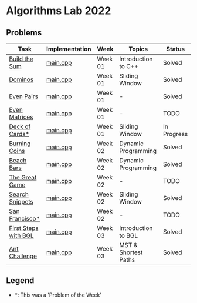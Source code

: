 # Algorithms Lab 2022

## Problems

| Task                                                                         | Implementation                                       | Week    | Topics               | Status      |
|------------------------------------------------------------------------------|------------------------------------------------------|---------|----------------------|-------------|
| [Build the Sum](week01/build_the_sum/build_the_sum.pdf)                      | [main.cpp](week01/build_the_sum/src/main.cpp)        | Week 01 | Introduction to C++  | Solved      |
| [Dominos](week01/dominos/dominoes.pdf)                                       | [main.cpp](week01/dominos/src/main.cpp)              | Week 01 | Sliding Window       | Solved      |
| [Even Pairs](week01/even_pairs/even_pairs.pdf)                               | [main.cpp](week01/even_pairs/src/main.cpp)           | Week 01 | -                    | Solved      |
| [Even Matrices](week01/even_matrices/even_matrices.pdf)                      | [main.cpp](week01/even_matrices/src/main.cpp)        | Week 01 | -                    | TODO        |
| [Deck of Cards*](week01/pow_deck_of_cards/deck_of_cards.pdf)                 | [main.cpp](week01/pow_deck_of_cards/src/main.cpp)    | Week 01 | Sliding Window       | In Progress |
| [Burning Coins](week02/burning_coins/burning_coins.pdf)                      | [main.cpp](week02/burning_coins/src/main.cpp)        | Week 02 | Dynamic Programming  | Solved      |
| [Beach Bars](week02/beach_bars/beach_bars.pdf)                               | [main.cpp](week02/beach_bars/src/main.cpp)           | Week 02 | Dynamic Programming  | Solved      |
| [The Great Game](week02/the_great_game/the_great_game.pdf)                   | [main.cpp](week02/the_great_game/src/main.cpp)       | Week 02 | -                    | TODO        |
| [Search Snippets](week02/search_snippets/search_snippets.pdf)                | [main.cpp](week02/search_snippets/src/main.cpp)      | Week 02 | Sliding Window       | Solved      |
| [San Francisco*](week02/pow_san_francisco/san_francisco.pdf)                 | [main.cpp](week02/pow_san_francisco/src/main.cpp)    | Week 02 | -                    | TODO        |
| [First Steps with BGL](week03/first_steps_with_bgl/first_steps_with_bgl.pdf) | [main.cpp](week03/first_steps_with_bgl/src/main.cpp) | Week 03 | Introduction to BGL  | Solved      |
| [Ant Challenge](week03/ant_challenge/ant_challenge.pdf)                      | [main.cpp](week03/ant_challenge/src/main.cpp)        | Week 03 | MST & Shortest Paths | Solved      |

## Legend
- *: This was a 'Problem of the Week'